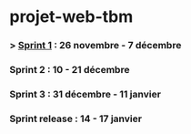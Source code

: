 # projet-web-tbm

### > [Sprint 1](doc/sprint/Sprint1.md) : 26 novembre - 7 décembre
### Sprint 2 : 10 - 21 décembre
### Sprint 3 : 31 décembre - 11 janvier
### Sprint release : 14 - 17 janvier

